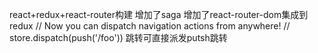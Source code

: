 react+redux+react-router构建
增加了saga
增加了react-router-dom集成到redux
// Now you can dispatch navigation actions from anywhere!
// store.dispatch(push('/foo'))
跳转可直接派发putsh跳转